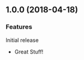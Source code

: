 

<!--
### Bug Fixes
### Features
### BREAKING CHANGES
-->

<a name="1.0.0"></a>

## 1.0.0 (2018-04-18)

### Features

Initial release

* Great Stuff!